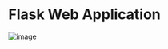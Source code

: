 # Flask Web Application
![image](https://user-images.githubusercontent.com/57121852/213565832-915b6d87-0084-4135-864d-546e8035691c.png)
